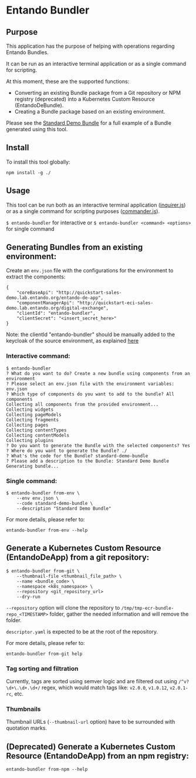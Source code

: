 # Entando Bundler

## Purpose
This application has the purpose of helping with operations regarding Entando Bundles.

It can be run as an interactive terminal application or as a single command for scripting.

At this moment, these are the supported functions:
- Converting an existing Bundle package from a Git repository or NPM registry (deprecated) into a Kubernetes Custom Resource (EntandoDeBundle).
- Creating a Bundle package based on an existing environment.
  
Please see the [Standard Demo Bundle](https://github.com/entando-samples/standard-demo-bundle) for a full example of a Bundle generated using this tool.

## Install
To install this tool globally:
```
npm install -g ./
```

## Usage

This tool can be run both as an interactive terminal application ([inquirer.js](https://github.com/SBoudrias/Inquirer.js)) or as a single command for scripting purposes ([commander.js](https://github.com/tj/commander.js)).

`$ entando-bundler` for interactive or `$ entando-bundler <command> <options>` for single command

## Generating Bundles from an existing environment:
Create an `env.json` file with the configurations for the environment to extract the components:
```
{
    "coreBaseApi": "http://quickstart-sales-demo.lab.entando.org/entando-de-app",
    "componentManagerApi": "http://quickstart-eci-sales-demo.lab.entando.org/digital-exchange",
    "clientId": "entando-bundler",
    "clientSecret": "<insert_secret_here>"
}
```

Note:
the clientId "entando-bundler" should be manually added to the keycloak of the source environment, as explained [here](https://developer.entando.com/next/tutorials/create/pb/export-bundle-from-application.html#set-up-the-keycloak-client)

### Interactive command:
```
$ entando-bundler
? What do you want to do? Create a new bundle using components from an environment
? Please select an env.json file with the environment variables: env.json
? Which type of components do you want to add to the bundle? All components
Collecting all components from the provided environment...
Collecting widgets
Collecting pageModels
Collecting fragments
Collecting pages
Collecting contentTypes
Collecting contentModels
Collecting plugins
? Do you want to generate the Bundle with the selected components? Yes
? Where do you want to generate the Bundle? ./
? What's the code for the Bundle? standard-demo-bundle
? Please add a description to the Bundle: Standard Demo Bundle
Generating bundle...
```

### Single command:
```
$ entando-bundler from-env \
    --env env.json \
    --code standard-demo-bundle \
    --description "Standard Demo Bundle"
```

For more details, please refer to:
```
entando-bundler from-env --help
```

## Generate a Kubernetes Custom Resource (EntandoDeApp) from a git repository:
```
$ entando-bundler from-git \
	--thumbnail-file <thumbnail_file_path> \
	--name <bundle_code> \
	--namespace <k8s_namespace> \
	--repository <git_repository_url>
	--dry-run
```

`--repository` option will clone the repository to `/tmp/tmp-ecr-bundle-repo_<TIMESTAMP>` folder, gather the needed information and will remove the folder.

`descriptor.yaml` is expected to be at the root of the repository.

For more details, please refer to:
```
entando-bundler from-git help
```


### Tag sorting and filtration

Currently, tags are sorted using semver logic and are filtered out using  `/^v?\d+\.\d+.\d+/` regex, which would match tags like: `v2.0.0`, `v1.0.12`, `v2.0.1-rc`, etc.

### Thumbnails

Thumbnail URLs (`--thumbnail-url` option) have to be surrounded with quotation marks.

## (Deprecated) Generate a Kubernetes Custom Resource (EntandoDeApp) from an npm registry:
```
entando-bundler from-npm --help
```

